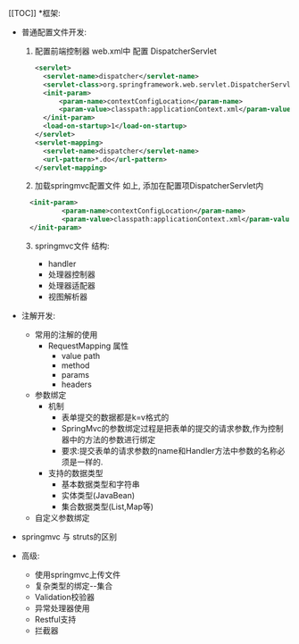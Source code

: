 [[TOC]]
*框架:

* 普通配置文件开发:
    1. 配置前端控制器
        web.xml中 配置 DispatcherServlet
        ```xml
        <servlet>
          <servlet-name>dispatcher</servlet-name>
          <servlet-class>org.springframework.web.servlet.DispatcherServlet</servlet-class>
          <init-param>
              <param-name>contextConfigLocation</param-name>
              <param-value>classpath:applicationContext.xml</param-value>
          </init-param>
          <load-on-startup>1</load-on-startup>
        </servlet>
        <servlet-mapping>
          <servlet-name>dispatcher</servlet-name>
          <url-pattern>*.do</url-pattern>
        </servlet-mapping>
        ```
    2. 加载springmvc配置文件
    如上, 添加在配置项DispatcherServlet内
    ```xml
      <init-param>
              <param-name>contextConfigLocation</param-name>
              <param-value>classpath:applicationContext.xml</param-value>
      </init-param>
    ```
    3. springmvc文件 结构:

        - handler
        - 处理器控制器
        - 处理器适配器
        - 视图解析器

* 注解开发:
  - 常用的注解的使用
    - RequestMapping 属性
      - value path
      - method
      - params
      - headers
  - 参数绑定
    - 机制
      - 表单提交的数据都是k=v格式的
      - SpringMvc的参数绑定过程是把表单的提交的请求参数,作为控制器中的方法的参数进行绑定
      - 要求:提交表单的请求参数的name和Handler方法中参数的名称必须是一样的.
    - 支持的数据类型
      - 基本数据类型和字符串
      - 实体类型(JavaBean)
      - 集合数据类型(List,Map等)
  - 自定义参数绑定
* springmvc 与 struts的区别
* 高级:
  - 使用springmvc上传文件
  - 复杂类型的绑定--集合
  - Validation校验器
  - 异常处理器使用
  - Restful支持
  - 拦截器
